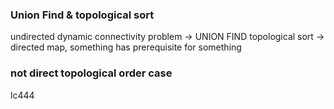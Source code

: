 ### Union Find & topological sort
undirected dynamic connectivity problem -> UNION FIND
topological sort -> directed map, something has prerequisite for something

### not direct topological order case
lc444
